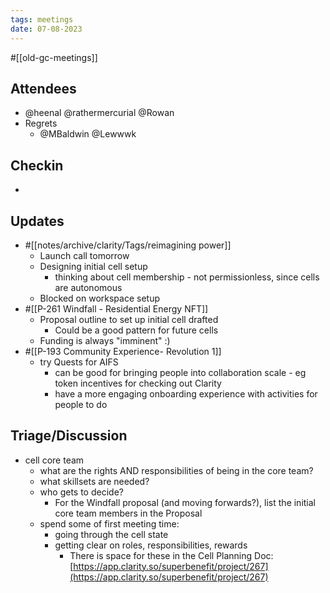 ```yaml
---
tags: meetings
date: 07-08-2023
---
```

#[[old-gc-meetings]] 
## Attendees
- @heenal @rathermercurial @Rowan  
- Regrets
	- @MBaldwin @Lewwwk 

## Checkin
- 

## Updates
- #[[notes/archive/clarity/Tags/reimagining power]] 
	- Launch call tomorrow
	- Designing initial cell setup
		- thinking about cell membership - not permissionless, since cells are autonomous
	- Blocked on workspace setup
- #[[P-261 Windfall - Residential Energy NFT]] 
	- Proposal outline to set up initial cell drafted
		- Could be a good pattern for future cells
	- Funding is always "imminent" :)
- #[[P-193 Community Experience- Revolution 1]]
	- try Quests for AIFS
		- can be good for bringing people into collaboration scale - eg token incentives for checking out Clarity 
		- have a more engaging onboarding experience with activities for people to do

## Triage/Discussion
- cell core team
	- what are the rights AND responsibilities of being in the core team?
	- what skillsets are needed?
	- who gets to decide?
		- For the Windfall proposal (and moving forwards?), list the initial core team members in the Proposal
	- spend some of first meeting time:
		- going through the cell state
		- getting clear on roles, responsibilities, rewards
			- There is space for these in the Cell Planning Doc: [https://app.clarity.so/superbenefit/project/267](https://app.clarity.so/superbenefit/project/267) 
